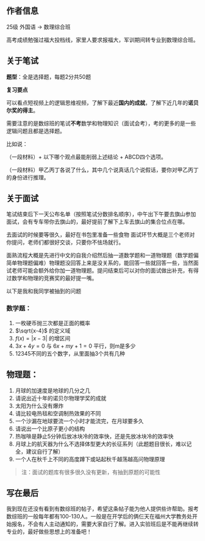 ## 作者信息

25级 外国语 -> 数理综合班

高考成绩勉强过福大投档线，家里人要求报福大，军训期间转专业到数理综合班。

## 关于笔试

**题型**：全是选择题，每题2分共50题

**复习要点**

可以看点短视频上的逻辑思维视频，了解下最近**国内的成就**，了解下近几年的**诺贝尔奖的得主**。

需要注意的是数综班的笔试**不考**数学和物理知识（面试会考），考的更多的是一些逻辑问题且都是选择题。

比如说：

（一段材料）+ 以下哪个观点最能削弱上述结论 + ABCD四个选项。

（一段材料）甲乙丙丁各说了什么，其中几个说真话几个说假话，要你对甲乙丙丁的身份进行推理。

## 关于面试

笔试结束后下一天公布名单（按照笔试分数排名顺序），中午出下午要去旗山参加面试，会有专车带你去旗山的，最好提前了解下上车去旗山的集合位点在哪。

去面试的时候要等很久，最好在书包里准备一些食物
面试环节大概是三个老师对你提问，老师们都很好交谈，只要你不怯场就行。

面熟流程大概是先进行中文的自我介绍然后抽一道数学题和一道物理题（数学题偏简单物理题偏难）物理题没回答上来是没关系的，能回答一些就回答一些，当然面试老师可能会额外给你加一道物理题。提问结束后可以对你的面试做出补充，有得过数学和物理的竞赛奖的最好提一嘴。

以下是我和我同学被抽到的问题

### 数学题：

1. 一枚硬币抛三次都是正面的概率
2. $\sqrt{x-4}$ 的定义域
3. $f(x)=|x-3|$ 的增区间
4. $3x+4y=0$ 与 $6x+my+1=0$ 平行，则m是多少
5. 12345不同的五个数字，从里面抽3个共有几种

## 物理题：

1. 月球的加速度是地球的几分之几
2. 请说出近十年的诺贝尔物理学奖的成就
3. 太阳为什么没有爆炸
4. 请比较电热毯和空调制热效果的不同
5. 一个沙漏在地球要流一个小时才能流完，在月球要多久
6. 请说出一个比原子更小的结构
7. 热咖啡是静止5分钟后放冰块冷的效率快，还是先放冰块冷的效率快
8. 月球上的航天器为什么不选择体型更大的长征系列（此题题目很长，难以记全，建议自行了解）
9. 一个人在秋千上不同的高度蹲下或站起秋千越荡越高问物理原理

> 注：面试的题库有很多很久没有更新，有抽到原题的可能性

## 写在最后

我到现在还没有看到有数综班的帖子，希望这条帖子能为他人提供些许帮助。报考数综班的一般每年都有100-130人。一般是在开学后的俩仨天在福州大学教务处开始报名，不会有人主动通知的，需要大家自行了解。进入实验班后是不能再继续转专业的，最好做些思想上的准备吧！